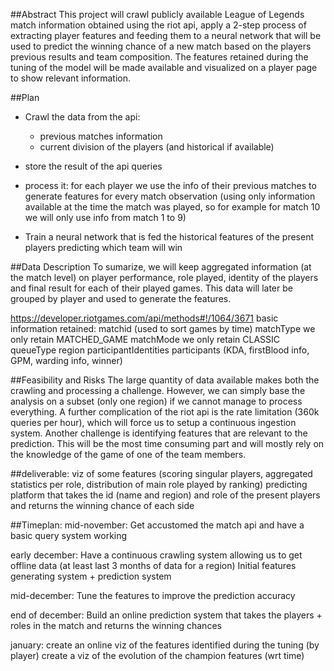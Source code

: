 ##Abstract
  This project will crawl publicly available League of Legends match information obtained using the riot api, apply a 2-step process of extracting player features and feeding them to a neural network that will be used to predict the winning chance of a new match based on the players previous results and team composition.
  The features retained during the tuning of the model will be made available and visualized on a player page to show relevant information.

##Plan
  * Crawl the data from the api:
    * previous matches information
    * current division of the players (and historical if available)
  
  * store the result of the api queries
  * process it:
    for each player we use the info of their previous matches to generate features for every match observation (using only information available at the time the match was played, so for example for match 10 we will only use info from match 1 to 9)

  * Train a neural network that is fed the historical features of the present players predicting which team will win

##Data Description
  To sumarize, we will keep aggregated information (at the match level) on player performance, role played, identity of the players and final result for each of their played games.
  This data will later be grouped by player and used to generate the features.

  https://developer.riotgames.com/api/methods#!/1064/3671
  basic information retained:
    matchid (used to sort games by time)
    matchType we only retain MATCHED_GAME
    matchMode we only retain CLASSIC
    queueType
    region
    participantIdentities
    participants (KDA, firstBlood info, GPM, warding info, winner)

##Feasibility and Risks
  The large quantity of data available makes both the crawling and processing a challenge. However, we can simply base the analysis on a subset (only one region) if we cannot manage to process everything. A further complication of the riot api is the rate limitation (360k queries per hour), which will force us to setup a continuous ingestion system.
  Another challenge is identifying  features that are relevant to the prediction. This will be the most time consuming part and will mostly rely on the knowledge of the game of one of the team members.




##deliverable:
  viz of some features (scoring singular players, aggregated statistics per role, distribution of main role played by ranking)
  predicting platform that takes the id (name and region) and role of the present players and returns the winning chance of each side

##Timeplan:
  mid-november:
    Get accustomed the match api and have a basic query system working

  early december:
    Have a continuous crawling system allowing us to get offline data (at least last 3 months of data for a region)
    Initial features generating system + prediction system

  mid-december:
    Tune the features to improve the prediction accuracy

  end of december:
    Build an online prediction system that takes the players + roles in the match and returns the winning chances

  january:
    create an online viz of the features identified during the tuning (by player)
    create a viz of the evolution of the champion features (wrt time)

